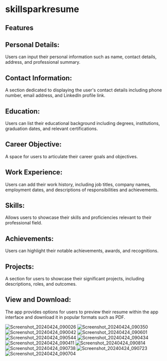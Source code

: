 # skillsparkresume

## Features

## Personal Details: 
Users can input their personal information such as name, contact details, address, and 
professional summary.

## Contact Information: 
A section dedicated to displaying the user's contact details including phone number, 
email address, and LinkedIn profile link.

## Education: 
Users can list their educational background including degrees, institutions, graduation
dates, and relevant certifications.

## Career Objective: 
A space for users to articulate their career goals and objectives.

## Work Experience: 
Users can add their work history, including job titles, company names, employment dates,
and descriptions of responsibilities and achievements.

## Skills: 
Allows users to showcase their skills and proficiencies relevant to their professional 
field.

## Achievements: 
Users can highlight their notable achievements, awards, and recognitions.

## Projects: 
A section for users to showcase their significant projects, including descriptions, 
roles, and outcomes.

## View and Download: 
The app provides options for users to preview their resume within the app interface and download it in popular formats such as PDF.

![Screenshot_20240424_090026](https://github.com/foramgondaliya/SkillSparkResume/assets/149999919/d317f64c-42ee-486e-af9c-b71b44532862)
![Screenshot_20240424_090350](https://github.com/foramgondaliya/SkillSparkResume/assets/149999919/00134868-2fcd-416a-8ab0-93e786cc1148)
![Screenshot_20240424_090042](https://github.com/foramgondaliya/SkillSparkResume/assets/149999919/af9301c7-7dfb-407c-871b-1009d727661c)
![Screenshot_20240424_090601](https://github.com/foramgondaliya/SkillSparkResume/assets/149999919/6b724ed7-8d84-43f0-b866-d81d99cb4c2f)
![Screenshot_20240424_090544](https://github.com/foramgondaliya/SkillSparkResume/assets/149999919/73e3e314-e412-4f5b-a208-e2a71d92517c)
![Screenshot_20240424_090434](https://github.com/foramgondaliya/SkillSparkResume/assets/149999919/63ea367f-f9c7-4b62-b6cd-d47882c1dbea)
![Screenshot_20240424_090411](https://github.com/foramgondaliya/SkillSparkResume/assets/149999919/012636f8-be49-4036-a43a-7c94821c2425)
![Screenshot_20240424_090814](https://github.com/foramgondaliya/SkillSparkResume/assets/149999919/f751b5ce-72c4-426c-98b4-a6c8ae27caf0)
![Screenshot_20240424_090738](https://github.com/foramgondaliya/SkillSparkResume/assets/149999919/d4e3b7c4-d814-485c-8319-f240cb605181)
![Screenshot_20240424_090723](https://github.com/foramgondaliya/SkillSparkResume/assets/149999919/5950413f-dd10-4028-b7ad-68ca142b047c)
![Screenshot_20240424_090704](https://github.com/foramgondaliya/SkillSparkResume/assets/149999919/6456e59a-3e6b-47db-bc6c-d957bee156cb)



